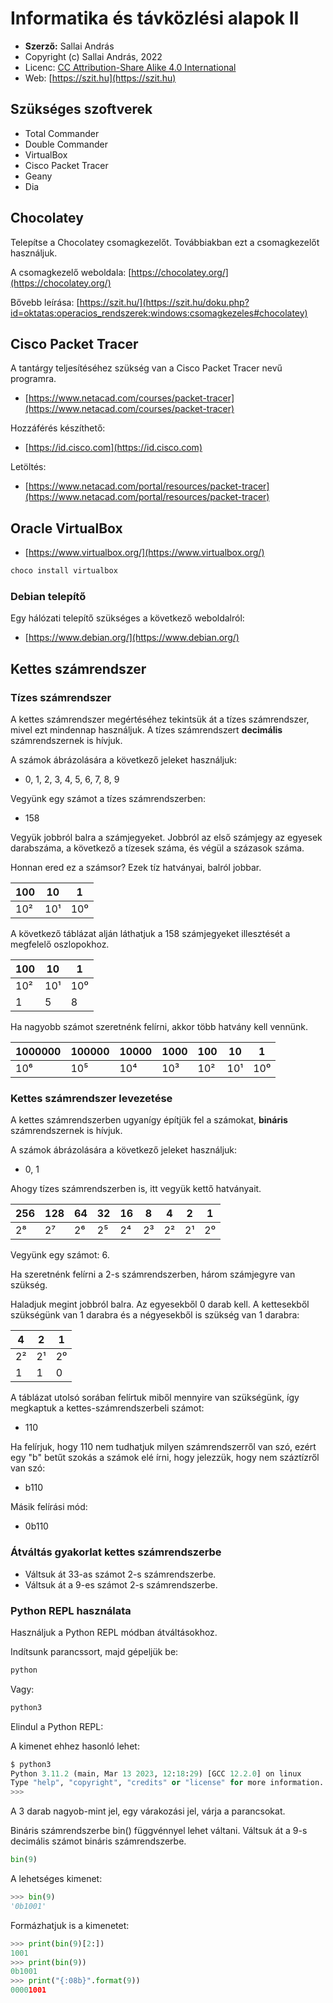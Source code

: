 # Informatika és távközlési alapok II

* **Szerző:** Sallai András
* Copyright (c) Sallai András, 2022
* Licenc: [CC Attribution-Share Alike 4.0 International](https://creativecommons.org/licenses/by-sa/4.0/)
* Web: [https://szit.hu](https://szit.hu)

## Szükséges szoftverek

* Total Commander
* Double Commander
* VirtualBox
* Cisco Packet Tracer
* Geany
* Dia

## Chocolatey

Telepítse a Chocolatey csomagkezelőt. Továbbiakban ezt a csomagkezelőt használjuk.

A csomagkezelő weboldala:
[https://chocolatey.org/](https://chocolatey.org/)

Bővebb leírása:
[https://szit.hu/](https://szit.hu/doku.php?id=oktatas:operacios_rendszerek:windows:csomagkezeles#chocolatey)

## Cisco Packet Tracer

A tantárgy teljesítéséhez szükség van a Cisco Packet Tracer nevű programra.

* [https://www.netacad.com/courses/packet-tracer](https://www.netacad.com/courses/packet-tracer)

Hozzáférés készíthető:

* [https://id.cisco.com](https://id.cisco.com)

Letöltés:

* [https://www.netacad.com/portal/resources/packet-tracer](https://www.netacad.com/portal/resources/packet-tracer)

## Oracle VirtualBox

* [https://www.virtualbox.org/](https://www.virtualbox.org/)

```cmd
choco install virtualbox
```

### Debian telepítő

Egy hálózati telepítő szükséges a következő weboldalról:

* [https://www.debian.org/](https://www.debian.org/)

## Kettes számrendszer

### Tízes számrendszer

A kettes számrendszer megértéséhez tekintsük át a tízes számrendszer, mivel ezt mindennap használjuk. A tízes számrendszert **decimális** számrendszernek is hívjuk.

A számok ábrázolására a következő jeleket használjuk:

* 0, 1, 2, 3, 4, 5, 6, 7, 8, 9

Vegyünk egy számot a tízes számrendszerben:

* 158

Vegyük jobbról balra a számjegyeket. Jobbról az első számjegy az egyesek darabszáma, a következő a tízesek száma, és végül a százasok száma.

Honnan ered ez a számsor? Ezek tíz hatványai, balról jobbar.

| 100 | 10 | 1 |
|-|-|-|
| 10² | 10¹ | 10⁰ |

A következő táblázat alján láthatjuk a 158 számjegyeket illesztését a megfelelő oszlopokhoz.

| 100 | 10 | 1 |
|-|-|-|
| 10² | 10¹ | 10⁰ |
| 1 | 5  | 8 |

Ha nagyobb számot szeretnénk felírni, akkor több hatvány kell vennünk.

| 1000000 | 100000 | 10000 | 1000 | 100 | 10 | 1 |
|-|-|-|-|-|-|-|
| 10⁶ | 10⁵ | 10⁴ | 10³ | 10² | 10¹ | 10⁰ |

### Kettes számrendszer levezetése

A kettes számrendszerben ugyanígy építjük fel a számokat, **bináris** számrendszernek is hívjuk.

A számok ábrázolására a következő jeleket használjuk:

* 0, 1

Ahogy tízes számrendszerben is, itt vegyük kettő hatványait.

| 256 | 128 | 64 | 32 | 16 | 8 | 4 | 2 | 1 |
|-|-|-|-|-|-|-|-|-|
| 2⁸  | 2⁷  | 2⁶ | 2⁵ | 2⁴ | 2³ | 2² | 2¹ | 2⁰ |

Vegyünk egy számot: 6.

Ha szeretnénk felírni a 2-s számrendszerben, három számjegyre van szükség.

Haladjuk megint jobbról balra. Az egyesekből 0 darab kell. A kettesekből szükségünk van 1 darabra és a négyesekből is szükség van 1 darabra:

| 4 | 2 | 1 |
|-|-|-|
| 2² | 2¹ | 2⁰ |
| 1 | 1 | 0 |

A táblázat utolsó sorában felírtuk miből mennyire van szükségünk, így megkaptuk a kettes-számrendszerbeli számot:

* 110

Ha felírjuk, hogy 110 nem tudhatjuk milyen számrendszerről van szó, ezért egy "b" betűt szokás a számok elé írni, hogy jelezzük, hogy nem száztízről van szó:

* b110

Másik felírási mód:

* 0b110

### Átváltás gyakorlat kettes számrendszerbe

* Váltsuk át 33-as számot 2-s számrendszerbe.
* Váltsuk át a 9-es számot 2-s számrendszerbe.

### Python REPL használata

Használjuk a Python REPL módban átváltásokhoz.

Indítsunk parancssort, majd gépeljük be:

```bash
python
```

Vagy:

```bash
python3
```

Elindul a Python REPL:

A kimenet ehhez hasonló lehet:

```python
$ python3
Python 3.11.2 (main, Mar 13 2023, 12:18:29) [GCC 12.2.0] on linux
Type "help", "copyright", "credits" or "license" for more information.
>>>
```

A 3 darab nagyob-mint jel, egy várakozási jel, várja a parancsokat.

Bináris számrendszerbe bin() függvénnyel lehet váltani. Váltsuk át a 9-s decimális számot bináris számrendszerbe.

```python
bin(9)
```

A lehetséges kimenet:

```python
>>> bin(9)
'0b1001'
```

Formázhatjuk is a kimenetet:

```python
>>> print(bin(9)[2:])
1001
>>> print(bin(9))
0b1001
>>> print("{:08b}".format(9))
00001001
```
